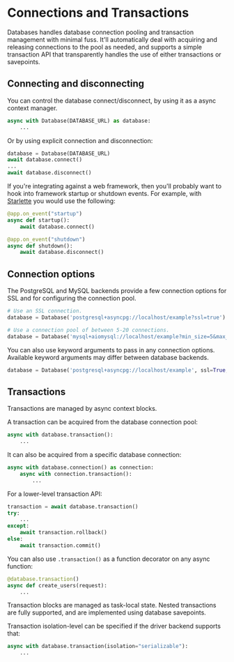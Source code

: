 # Connections and Transactions

Databases handles database connection pooling and transaction management
with minimal fuss. It'll automatically deal with acquiring and releasing
connections to the pool as needed, and supports a simple transaction API
that transparently handles the use of either transactions or savepoints.

## Connecting and disconnecting

You can control the database connect/disconnect, by using it as a async context manager.

```python
async with Database(DATABASE_URL) as database:
    ...
```

Or by using explicit connection and disconnection:

```python
database = Database(DATABASE_URL)
await database.connect()
...
await database.disconnect()
```

If you're integrating against a web framework, then you'll probably want
to hook into framework startup or shutdown events. For example, with
[Starlette][starlette] you would use the following:

```python
@app.on_event("startup")
async def startup():
    await database.connect()

@app.on_event("shutdown")
async def shutdown():
    await database.disconnect()
```

## Connection options

The PostgreSQL and MySQL backends provide a few connection options for SSL
and for configuring the connection pool.

```python
# Use an SSL connection.
database = Database('postgresql+asyncpg://localhost/example?ssl=true')

# Use a connection pool of between 5-20 connections.
database = Database('mysql+aiomysql://localhost/example?min_size=5&max_size=20')
```

You can also use keyword arguments to pass in any connection options.
Available keyword arguments may differ between database backends.

```python
database = Database('postgresql+asyncpg://localhost/example', ssl=True, min_size=5, max_size=20)
```

## Transactions

Transactions are managed by async context blocks.

A transaction can be acquired from the database connection pool:

```python
async with database.transaction():
    ...
```
It can also be acquired from a specific database connection:

```python
async with database.connection() as connection:
    async with connection.transaction():
        ...
```

For a lower-level transaction API:

```python
transaction = await database.transaction()
try:
    ...
except:
    await transaction.rollback()
else:
    await transaction.commit()
```

You can also use `.transaction()` as a function decorator on any async function:

```python
@database.transaction()
async def create_users(request):
    ...
```

Transaction blocks are managed as task-local state. Nested transactions
are fully supported, and are implemented using database savepoints.

Transaction isolation-level can be specified if the driver backend supports that:

```python
async with database.transaction(isolation="serializable"):
    ...
```

[starlette]: https://github.com/encode/starlette

